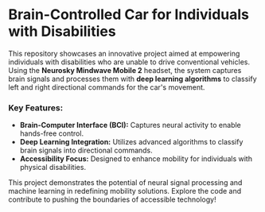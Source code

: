 # **Brain-Controlled Car for Individuals with Disabilities**  

This repository showcases an innovative project aimed at empowering individuals with disabilities who are unable to drive conventional vehicles. Using the **Neurosky Mindwave Mobile 2** headset, the system captures brain signals and processes them with **deep learning algorithms** to classify left and right directional commands for the car's movement.  

### Key Features:  
- **Brain-Computer Interface (BCI):** Captures neural activity to enable hands-free control.  
- **Deep Learning Integration:** Utilizes advanced algorithms to classify brain signals into directional commands.  
- **Accessibility Focus:** Designed to enhance mobility for individuals with physical disabilities.  

This project demonstrates the potential of neural signal processing and machine learning in redefining mobility solutions. Explore the code and contribute to pushing the boundaries of accessible technology!

